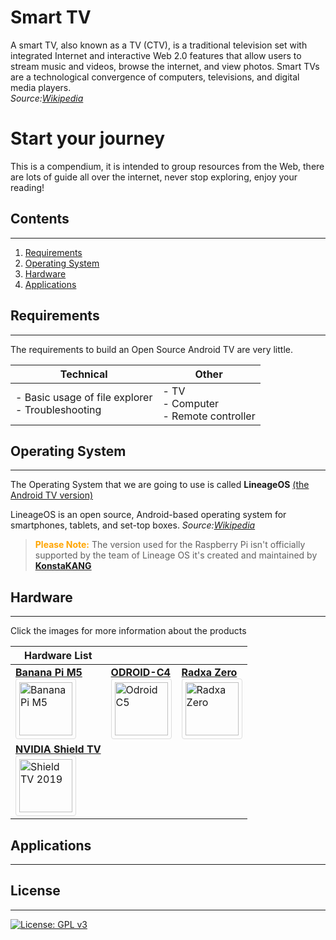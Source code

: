 # Smart TV
A smart TV, also known as a TV (CTV), is a traditional television set with integrated Internet and interactive Web 2.0 features that allow users to stream music and videos, browse the internet, and view photos. Smart TVs are a technological convergence of computers, televisions, and digital media players.<br/>
*Source:[Wikipedia](https://en.wikipedia.org/wiki/Smart_TV)*

# Start your journey
This is a compendium, it is intended to group resources from the Web, there are lots of guide all over the internet, never stop exploring, enjoy your reading!

## Contents

---

1. [Requirements](#requirements)
2. [Operating System](#operating-system)
3. [Hardware](#hardware)
4. [Applications](#applications)

## Requirements

---

The requirements to build an Open Source Android TV are very little.

| Technical                                         | Other                                   |
| ------------------------------------------------- | --------------------------------------- |
| - Basic usage of file explorer <br/> - Troubleshooting | - TV <br/> - Computer <br/> - Remote controller |

## Operating System

---

The Operating System that we are going to use is called **LineageOS** <ins>(the Android TV version)</ins>

LineageOS is an open source, Android-based operating system for smartphones, tablets, and set-top boxes.
*Source:[Wikipedia](https://en.wikipedia.org/wiki/LineageOS)*
> <span style="color:orange"><b>Please Note:</b></span> The version used for the Raspberry Pi isn't officially supported by the team of Lineage OS it's created and maintained by <u>[**KonstaKANG**](https://konstakang.com/)</u>
> 

## Hardware

---

Click the images for more information about the products

| Hardware List |  |  |
| --- | --- | --- |
| <a href="https://wiki.lineageos.org/devices/m5/" target="_blank"><b>Banana Pi M5</b><br/><img title="Banana Pi M5" src="https://wiki.lineageos.org/images/devices/m5.png" style="border: 1px solid #ddd;border-radius: 4px;padding: 5px;width: 85px;" alt="Banana Pi M5"></a> | <a href="https://wiki.lineageos.org/devices/odroidc4/" target="_blank"><b>ODROID-C4</b><br/><img title="Odroid C4" src="https://wiki.lineageos.org/images/devices/odroidc4.png" alt="Odroid C5" style="border: 1px solid #ddd;border-radius: 4px;padding: 5px;width: 85px;"></a> | <a href="https://wiki.lineageos.org/devices/radxa0/" target="_blank"><b>Radxa Zero</b><br/><img title="Radxa Zero" src="https://wiki.lineageos.org/images/devices/radxa0.png" alt="Radxa Zero" style="border: 1px solid #ddd;border-radius: 4px;padding: 5px;width: 85px;"></a> |
| <a href="https://wiki.lineageos.org/devices/sif/" target="_blank"><b>NVIDIA Shield TV</b><br/><img title="Shield TV" src="https://www.nvidia.com/content/dam/en-zz/Solutions/SHIELD/overview/phase2/shield-tv-410-l@2x.jpg" style="border: 1px solid #ddd;border-radius: 4px;padding: 5px;width: 85px;" alt="Shield TV 2019"></a> |  |  |

## Applications

---

## License

---

[![License: GPL v3](https://img.shields.io/badge/License-GPLv3-blue.svg)](https://www.gnu.org/licenses/gpl-3.0)
